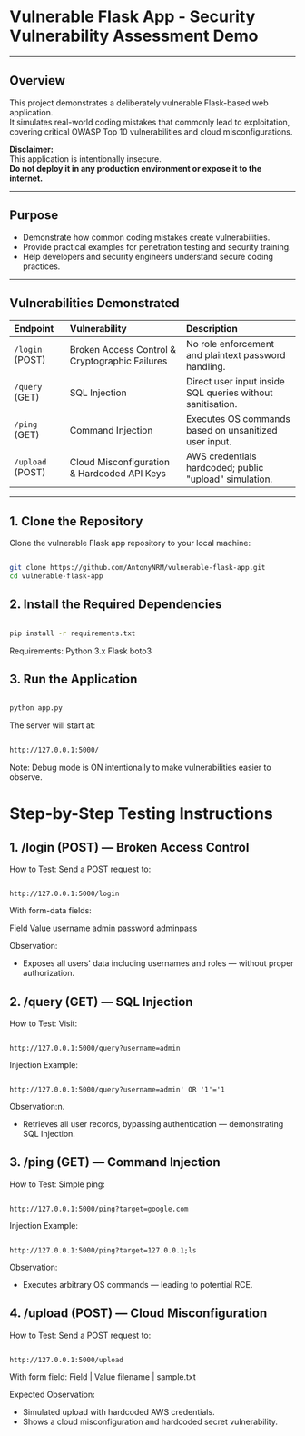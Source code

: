 # Vulnerable Flask App - Security Vulnerability Assessment Demo

---

## Overview

This project demonstrates a deliberately vulnerable Flask-based web application.  
It simulates real-world coding mistakes that commonly lead to exploitation, covering critical OWASP Top 10 vulnerabilities and cloud misconfigurations.

**Disclaimer:**  
This application is intentionally insecure.  
**Do not deploy it in any production environment or expose it to the internet.**

---

## Purpose

- Demonstrate how common coding mistakes create vulnerabilities.
- Provide practical examples for penetration testing and security training.
- Help developers and security engineers understand secure coding practices.

---

## Vulnerabilities Demonstrated

| Endpoint | Vulnerability | Description |
|:---------|:--------------|:------------|
| `/login` (POST) | Broken Access Control & Cryptographic Failures | No role enforcement and plaintext password handling. |
| `/query` (GET) | SQL Injection | Direct user input inside SQL queries without sanitisation. |
| `/ping` (GET) | Command Injection | Executes OS commands based on unsanitized user input. |
| `/upload` (POST) | Cloud Misconfiguration & Hardcoded API Keys | AWS credentials hardcoded; public "upload" simulation. |

---

## 1. Clone the Repository

Clone the vulnerable Flask app repository to your local machine:

```bash

git clone https://github.com/AntonyNRM/vulnerable-flask-app.git
cd vulnerable-flask-app
```

## 2. Install the Required Dependencies

```bash

pip install -r requirements.txt 
```
Requirements:
Python 3.x
Flask
boto3

## 3. Run the Application

```bash

python app.py
```
The server will start at:
```bash

http://127.0.0.1:5000/
```
Note: Debug mode is ON intentionally to make vulnerabilities easier to observe.

# Step-by-Step Testing Instructions

## 1. /login (POST) — Broken Access Control
How to Test:
Send a POST request to:

```http

http://127.0.0.1:5000/login
```
With form-data fields:

Field	Value
username	admin
password	adminpass

Observation:
- Exposes all users' data including usernames and roles — without proper authorization.

## 2. /query (GET) — SQL Injection
How to Test:
Visit:

```http

http://127.0.0.1:5000/query?username=admin

```
Injection Example:

```http

http://127.0.0.1:5000/query?username=admin' OR '1'='1
```
Observation:n.
- Retrieves all user records, bypassing authentication — demonstrating SQL Injection.

## 3. /ping (GET) — Command Injection
How to Test:
Simple ping:

```http

http://127.0.0.1:5000/ping?target=google.com
```

Injection Example:

```http

http://127.0.0.1:5000/ping?target=127.0.0.1;ls
```

Observation:
- Executes arbitrary OS commands — leading to potential RCE.

## 4. /upload (POST) — Cloud Misconfiguration
How to Test:
Send a POST request to:

```http

http://127.0.0.1:5000/upload
```

With form field:
Field | Value
filename | sample.txt

Expected Observation:
- Simulated upload with hardcoded AWS credentials.
- Shows a cloud misconfiguration and hardcoded secret vulnerability.
